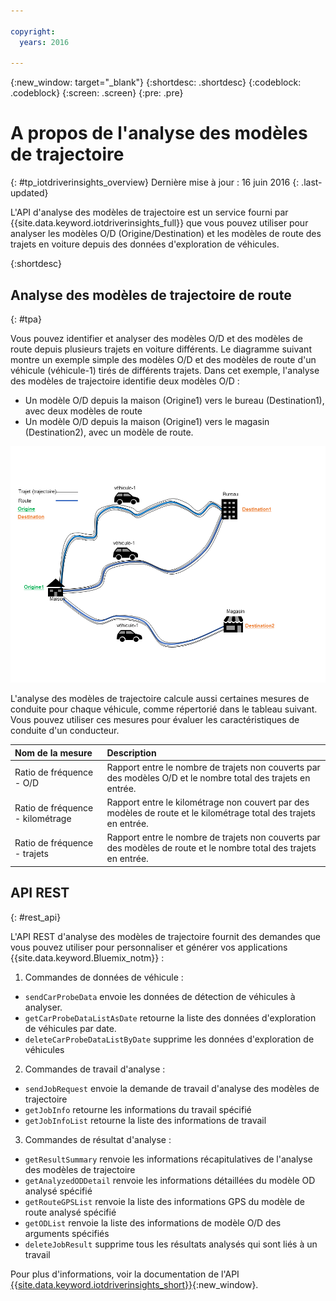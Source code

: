 ```yaml
---

copyright:
  years: 2016

---
```


{:new_window: target="_blank"}
{:shortdesc: .shortdesc}
{:codeblock: .codeblock}
{:screen: .screen}
{:pre: .pre}


# A propos de l'analyse des modèles de trajectoire
{: #tp_iotdriverinsights_overview}
Dernière mise à jour : 16 juin 2016
{: .last-updated}

L'API d'analyse des modèles de trajectoire est un service fourni par {{site.data.keyword.iotdriverinsights_full}} que vous pouvez utiliser pour analyser les modèles O/D (Origine/Destination) et les modèles de route des trajets en voiture depuis des données d'exploration de véhicules.

{:shortdesc}

## Analyse des modèles de trajectoire de route
{: #tpa}

Vous pouvez identifier et analyser des modèles O/D et des modèles de route depuis plusieurs trajets en voiture différents.
Le diagramme suivant montre un exemple simple des modèles O/D et des modèles de route d'un véhicule (véhicule-1) tirés de différents trajets. Dans cet exemple, l'analyse des modèles de trajectoire identifie deux modèles O/D :
- Un modèle O/D depuis la maison (Origine1) vers le bureau (Destination1), avec deux modèles de route
- Un modèle O/D depuis la maison (Origine1) vers le magasin (Destination2), avec un modèle de route.

![exemple de route od](images/tp_odroute_example.png "exemple de modèle O/D et de modèle de route")

L'analyse des modèles de trajectoire calcule aussi certaines mesures de conduite pour chaque véhicule, comme répertorié dans le tableau suivant. Vous pouvez utiliser ces mesures pour évaluer les caractéristiques de conduite d'un conducteur.

|Nom de la mesure|Description|
|:---|:---|
|Ratio de fréquence - O/D|Rapport entre le nombre de trajets non couverts par des modèles O/D et le nombre total des trajets en entrée.|
|Ratio de fréquence - kilométrage|Rapport entre le kilométrage non couvert par des modèles de route et le kilométrage total des trajets en entrée.|
|Ratio de fréquence - trajets|Rapport entre le nombre de trajets non couverts par des modèles de route et le nombre total des trajets en entrée.|


## API REST
{: #rest_api}

L'API REST d'analyse des modèles de trajectoire fournit des demandes que vous pouvez utiliser pour personnaliser et générer vos applications {{site.data.keyword.Bluemix_notm}} :

 1. Commandes de données de véhicule :
   - `sendCarProbeData` envoie les données de détection de véhicules à analyser.
   - `getCarProbeDataListAsDate` retourne la liste des données d'exploration de véhicules par date.
   - `deleteCarProbeDataListByDate` supprime les données d'exploration de véhicules
 2. Commandes de travail d'analyse :
   - `sendJobRequest` envoie la demande de travail d'analyse des modèles de trajectoire
   - `getJobInfo` retourne les informations du travail spécifié
   - `getJobInfoList` retourne la liste des informations de travail
 3. Commandes de résultat d'analyse :
   - `getResultSummary` renvoie les informations récapitulatives de l'analyse des modèles de trajectoire
   - `getAnalyzedODDetail` renvoie les informations détaillées du modèle OD analysé spécifié
   - `getRouteGPSList` renvoie la liste des informations GPS du modèle de route analysé spécifié
   - `getODList` renvoie la liste des informations de modèle O/D des arguments spécifiés
   - `deleteJobResult` supprime tous les résultats analysés qui sont liés à un travail

Pour plus d'informations, voir la documentation de l'API [{{site.data.keyword.iotdriverinsights_short}}](http://ibm.biz/IoTDriverBehavior_APIdoc){:new_window}.
